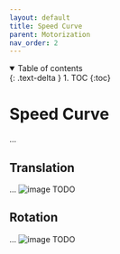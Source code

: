 ```yaml
---
layout: default
title: Speed Curve
parent: Motorization
nav_order: 2
---
```


<details open markdown="block">
  <summary>
    Table of contents
  </summary>
  {: .text-delta }
1. TOC
{:toc}
</details>

# Speed Curve
...

## Translation
...
![image](https://user-images.githubusercontent.com/23436953/229224784-ba9a8556-7f18-44ae-a701-5243aa1d0371.png)
TODO

## Rotation
...
![image](https://user-images.githubusercontent.com/23436953/229225553-d875a6fc-f2d3-48a0-a3a9-b6f54759b9f9.png)
TODO
